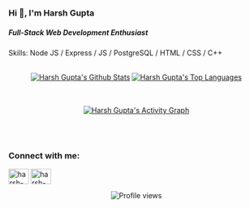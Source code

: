 
<!--
**harshgupta1249/harshgupta1249** is a ✨ _special_ ✨ repository because its `README.md` (this file) appears on your GitHub profile.

Here are some ideas to get you started:

- 🔭 I’m currently working on ...
- 🌱 I’m currently learning ...
- 👯 I’m looking to collaborate on ...
- 🤔 I’m looking for help with ...
- 💬 Ask me about ...
- 📫 How to reach me: ...
- 😄 Pronouns: ...
- ⚡ Fun fact: ...
-->
### Hi 👋, I'm Harsh Gupta
##### Full-Stack Web Development Enthusiast

Skills: Node JS / Express / JS /  PostgreSQL / HTML / CSS / C++ 
<div align="center">
 
 <br/>
    <a href="https://github.com/harshgupta1249/github-readme-stats"><img alt="Harsh Gupta's Github Stats" src="https://github-readme-stats.vercel.app/api?username=harshgupta1249&show_icons=true&count_private=true&theme=react&hide_border=true&bg_color=0D1117" /></a>
  <a href="https://github.com/harshgupta1249/github-readme-stats"><img alt="Harsh Gupta's Top Languages" src="https://github-readme-stats.vercel.app/api/top-langs/?username=harshgupta1249&langs_count=8&count_private=true&layout=compact&theme=react&hide_border=true&bg_color=0D1117" /></a>
  <br/>
<br/>
<br/>

<a href="https://github.com/harshgupta1249/github-readme-activity-graph"><img alt="Harsh Gupta's Activity Graph" src="https://activity-graph.herokuapp.com/graph?username=harshgupta1249&bg_color=0D1117&color=5BCDEC&line=5BCDEC&point=FFFFFF&hide_border=true" /></a>

<br/>
<br/>

<h3 align="left">Connect with me:</h3>
<p align="left">
<a href="https://www.linkedin.com/in/harsh-gupta-72b32120a/" target="blank"><img align="center" src="https://cdn.jsdelivr.net/npm/simple-icons@3.0.1/icons/linkedin.svg" alt="harsh-gupta" height="30" width="40" /></a>
<a href="https://www.instagram.com/harshg_28/" target="blank"><img align="center" src="https://cdn.jsdelivr.net/npm/simple-icons@3.0.1/icons/instagram.svg" alt="harsh-gupta" height="30" width="40" /></a>

![Profile views](https://gpvc.arturio.dev/harshgupta1249) 
 
